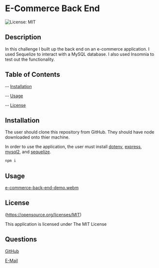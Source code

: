 
  # E-Commerce Back End

  ![License: MIT](https://img.shields.io/badge/License-MIT-yellow.svg)


  ## Description
  
  In this challenge I built up the back end on an e-commerce application. I used Sequelize to interact with a MySQL database. I also used Insomnia to test out the functionality.

  ## Table of Contents


  -- [Installation](#Installation)

  -- [Usage](#Usage)

  -- [License](#License)


  ## Installation


  The user should clone this repository from GitHub. They should have node downloaded onto thier machine. 
  
  In order to use the application, the user must install [dotenv](https://www.npmjs.com/package/dotenv), [express](https://www.npmjs.com/package/express), [mysql2](https://www.npmjs.com/package/mysql2), and [sequelize](https://www.npmjs.com/package/sequelize).
  
  ```sh
  npm i
  ```

  ## Usage
  
  [e-commerce-back-end-demo.webm](https://user-images.githubusercontent.com/106487718/182870442-188351fd-d0e6-4029-ade5-02c1234c33d9.webm)

  ## License


  (https://opensource.org/licenses/MIT)

  This application is licensed under The MIT License


  ## Questions


  [GitHub](https:github.com/jystyn)

  [E-Mail](mailto:justyn.helgeson@gmail.com)

